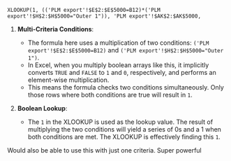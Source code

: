 ```
XLOOKUP(1, (('PLM export'!$E$2:$E$5000=B12)*('PLM export'!$H$2:$H$5000="Outer 1")), 'PLM export'!$AK$2:$AK$5000,
```
1. **Multi-Criteria Conditions**:
    
    - The formula here uses a multiplication of two conditions: `('PLM export'!$E$2:$E$5000=B12)` and `('PLM export'!$H$2:$H$5000="Outer 1")`.
    - In Excel, when you multiply boolean arrays like this, it implicitly converts `TRUE` and `FALSE` to `1` and `0`, respectively, and performs an element-wise multiplication.
    - This means the formula checks two conditions simultaneously. Only those rows where both conditions are true will result in `1`.
2. **Boolean Lookup**:
    
    - The `1` in the XLOOKUP is used as the lookup value. The result of multiplying the two conditions will yield a series of 0s and a 1 when both conditions are met. The XLOOKUP is effectively finding this `1`.

Would also be able to use this with just one criteria. Super powerful